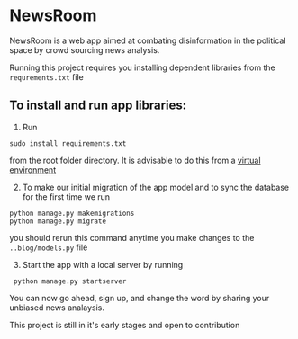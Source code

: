 # NewsRoom

NewsRoom is a web app aimed at combating disinformation in the political space by crowd sourcing news analysis.

Running this project requires you installing dependent libraries from the `requrements.txt` file

## To install and run app libraries:

1. Run
```
sudo install requirements.txt
```
from the root folder directory. It is advisable to do this from a [virtual environment](https://www.django-rest-framework.org/tutorial/1-serialization/)

2. To make our initial migration of the app model and to sync the database for the first time we run
```
python manage.py makemigrations
python manage.py migrate
```
you should rerun this command anytime you make changes to the `..blog/models.py` file

3. Start the app with a local server by running
```
 python manage.py startserver
```

You can now go ahead, sign up, and change the word by sharing your unbiased news analaysis.

This project is still in it's early stages and open to contribution